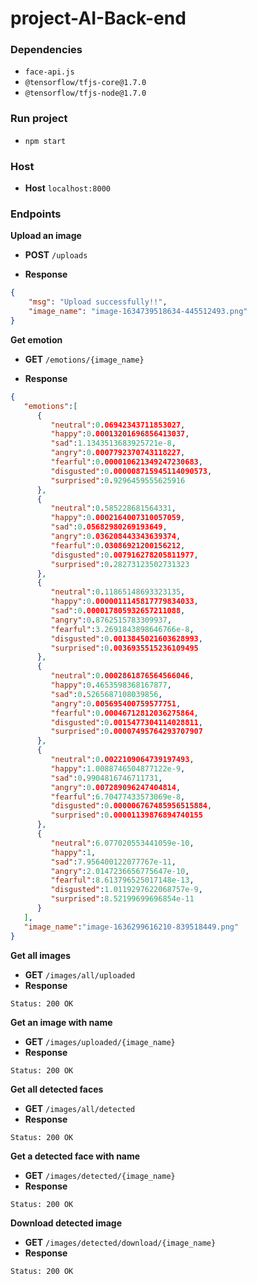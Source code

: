 # project-AI-Back-end

### Dependencies
- ``face-api.js``
- ``@tensorflow/tfjs-core@1.7.0``
- ``@tensorflow/tfjs-node@1.7.0``

### Run project
- ``npm start``

### Host
- **Host** ``localhost:8000``

### Endpoints

**Upload an image**

- **POST**  ``/uploads``

- **Response**
```json
{
    "msg": "Upload successfully!!",
    "image_name": "image-1634739518634-445512493.png"
}
```


**Get emotion**

- **GET** ``/emotions/{image_name}``

- **Response**
```json
{
   "emotions":[
      {
         "neutral":0.06942343711853027,
         "happy":0.00013201696856413037,
         "sad":1.1343513683925721e-8,
         "angry":0.0007792370743118227,
         "fearful":0.000010621349247230683,
         "disgusted":0.000008715945114090573,
         "surprised":0.9296459555625916
      },
      {
         "neutral":0.585228681564331,
         "happy":0.0002164007310057059,
         "sad":0.05682980269193649,
         "angry":0.036208443343639374,
         "fearful":0.03086921200156212,
         "disgusted":0.007916278205811977,
         "surprised":0.28273123502731323
      },
      {
         "neutral":0.11865148693323135,
         "happy":0.0000011145817779834033,
         "sad":0.000017805932657211088,
         "angry":0.8762515783309937,
         "fearful":3.2691843898646766e-8,
         "disgusted":0.0013845021603628993,
         "surprised":0.0036935515236109495
      },
      {
         "neutral":0.0002861876564566046,
         "happy":0.4653598368167877,
         "sad":0.5265687108039856,
         "angry":0.005695400759577751,
         "fearful":0.00046712812036275864,
         "disgusted":0.0015477304114028811,
         "surprised":0.00007495764293707907
      },
      {
         "neutral":0.0022109064739197493,
         "happy":1.0088746504877122e-9,
         "sad":0.9904816746711731,
         "angry":0.007289096247404814,
         "fearful":6.70477433573069e-8,
         "disgusted":0.000006767485956515884,
         "surprised":0.00001139876894740155
      },
      {
         "neutral":6.077020553441059e-10,
         "happy":1,
         "sad":7.956400122077767e-11,
         "angry":2.0147236656775647e-10,
         "fearful":8.613796525017148e-13,
         "disgusted":1.0119297622068757e-9,
         "surprised":8.52199699696854e-11
      }
   ],
   "image_name":"image-1636299616210-839518449.png"
}
```

**Get all images**
- **GET** ``/images/all/uploaded``
- **Response**
```text
Status: 200 OK
```

**Get an image with name**
- **GET** ``/images/uploaded/{image_name}``
- **Response** 
```text
Status: 200 OK
```

**Get all detected faces**
- **GET** ``/images/all/detected``
- **Response**
```text
Status: 200 OK
```

**Get a detected face with name**
- **GET** ``/images/detected/{image_name}``
- **Response** 
```text
Status: 200 OK
```

**Download detected image**
- **GET** ``/images/detected/download/{image_name}``
- **Response**
```text
Status: 200 OK
```
